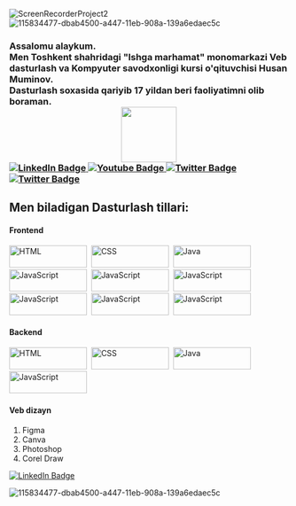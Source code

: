 ![ScreenRecorderProject2](https://github.com/aytishniklar/aytishniklar/assets/161709554/f842071a-4658-47bb-9c58-58d52e1e5d5d)
![115834477-dbab4500-a447-11eb-908a-139a6edaec5c](https://github.com/aytishniklar/aytishniklar/assets/161709554/f66be5f4-d70a-4a6f-b695-eb48043e0428)
<h3>Assalomu alaykum. <br>
Men Toshkent shahridagi "Ishga marhamat" monomarkazi Veb dasturlash va Kompyuter savodxonligi kursi o'qituvchisi Husan Muminov. <br>
Dasturlash soxasida qariyib 17 yildan beri faoliyatimni olib boraman.
  <div id="header" align="center">
  <img src="https://media.giphy.com/media/M9gbBd9nbDrOTu1Mqx/giphy.gif" width="100"/>
</div>
  <div id="badges">
  <a href="https://www.instagram.com/aytishniklaruz">
    <img src="https://img.shields.io/badge/-Instagram-%23E4405F?style=for-the-badge&logo=instagram&logoColor=white" alt="LinkedIn Badge"/>
  </a>
  <a href="https://www.youtube.com/@aytishniklar">
    <img src="https://img.shields.io/badge/YouTube-red?style=for-the-badge&logo=youtube&logoColor=white" alt="Youtube Badge"/>
  </a>
  <a href="https://t.me/aytishniklaruz">
    <img src="https://img.shields.io/badge/Telegram-000?style=for-the-badge&logo=telegram&logoColor=2CA5E0" alt="Twitter Badge"/>
  </a>
     <a href="https://github.com/aytishniklar">
    <img src="https://img.shields.io/badge/GitHub-100000?style=for-the-badge&logo=github&logoColor=white" alt="Twitter Badge"/>
  </a>
</div>
</h3>
<h2>Men biladigan Dasturlash tillari:</h2>
<h4>Frontend</h4>
<div>
  <img src="https://img.shields.io/badge/HTML5-E34F26?style=for-the-badge&logo=html5&logoColor=white" title="HTML5" alt="HTML" width="140" height="40"/>&nbsp;
  <img src="https://img.shields.io/badge/CSS3-1572B6?style=for-the-badge&logo=css3&logoColor=white"  title="CSS3" alt="CSS" width="140" height="40"/>&nbsp;
  <img src="https://img.shields.io/badge/-boostrap-0D1117?style=for-the-badge&logo=bootstrap&labelColor=0D1117" title="Java" alt="Java" width="140" height="40"/>&nbsp;
    <img src="https://img.shields.io/badge/tailwindcss-%2338B2AC.svg?style=for-the-badge&logo=tailwind-css&logoColor=white" title="JavaScript" alt="JavaScript" width="140" height="40"/>&nbsp;
  <img src="https://img.shields.io/badge/JavaScript-F7DF1E?style=for-the-badge&logo=javascript&logoColor=black" title="JavaScript" alt="JavaScript" width="140" height="40"/>&nbsp;
      <img src="https://img.shields.io/badge/React-20232A?style=for-the-badge&logo=react&logoColor=61DAFB" title="JavaScript" alt="JavaScript" width="140" height="40"/>&nbsp;
      <img src="https://img.shields.io/badge/vuejs-%2335495e.svg?style=for-the-badge&logo=vuedotjs&logoColor=%234FC08D" title="JavaScript" alt="JavaScript" width="140" height="40"/>&nbsp;
      <img src="https://img.shields.io/badge/Angular-DD0031?style=for-the-badge&logo=angular&logoColor=white" title="JavaScript" alt="JavaScript" width="140" height="40"/>&nbsp;
      <img src="https://img.shields.io/badge/nestjs-%23E0234E.svg?style=for-the-badge&logo=nestjs&logoColor=white" title="JavaScript" alt="JavaScript" width="140" height="40"/>&nbsp;

</div>
<h4>Backend</h4>
<div>
  <img src="https://img.shields.io/badge/PHP-777BB4?style=for-the-badge&logo=php&logoColor=white" title="HTML5" alt="HTML" width="140" height="40"/>&nbsp;
  <img src="https://img.shields.io/badge/laravel-%23FF2D20.svg?style=for-the-badge&logo=laravel&logoColor=white"  title="CSS3" alt="CSS" width="140" height="40"/>&nbsp;
  <img src="https://img.shields.io/badge/python-3670A0?style=for-the-badge&logo=python&logoColor=ffdd54" title="Java" alt="Java" width="140" height="40"/>&nbsp;
    <img src="https://img.shields.io/badge/django-%23092E20.svg?style=for-the-badge&logo=django&logoColor=white" title="JavaScript" alt="JavaScript" width="140" height="40"/>&nbsp;
</div>
<h4>Veb dizayn</h4>

<ol>
  <li>Figma</li>
  <li>Canva</li>
  <li>Photoshop</li>
  <li>Corel Draw</li>
</ol>
 <div id="badges">
  <a href="https://github-readme-streak-stats.herokuapp.com/aytishniklaruz">
    <img src="https://img.shields.io/badge/-Instagram-%23E4405F?style=for-the-badge&logo=instagram&logoColor=white" alt="LinkedIn Badge"/>
  </a>
</div>

![115834477-dbab4500-a447-11eb-908a-139a6edaec5c](https://github.com/aytishniklar/aytishniklar/assets/161709554/f66be5f4-d70a-4a6f-b695-eb48043e0428)
